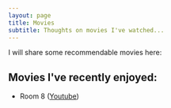 ```yaml
---
layout: page
title: Movies
subtitle: Thoughts on movies I've watched...
---
```


I will share some recommendable movies here:

## Movies I've recently enjoyed:

* Room 8 ([Youtube](https://www.youtube.com/watch?v=O4fuqLR5k7E))
